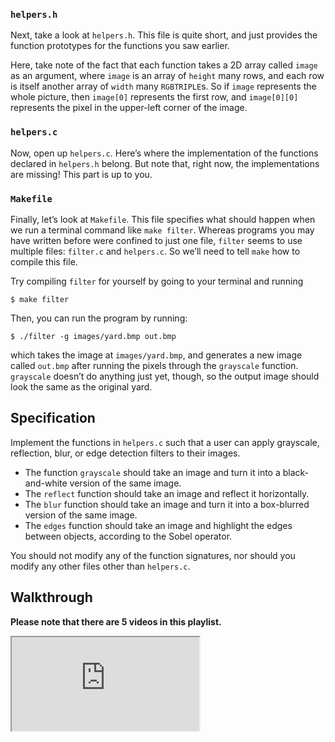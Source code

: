 
### `helpers.h`

Next, take a look at `helpers.h`. This file is quite short, and just provides the function prototypes for the functions you saw earlier.

Here, take note of the fact that each function takes a 2D array called `image` as an argument, where `image` is an array of `height` many rows, and each row is itself another array of `width` many `RGBTRIPLE`s. So if `image` represents the whole picture, then `image[0]` represents the first row, and `image[0][0]` represents the pixel in the upper-left corner of the image.

### `helpers.c`

Now, open up `helpers.c`. Here’s where the implementation of the functions declared in `helpers.h` belong. But note that, right now, the implementations are missing! This part is up to you.

### `Makefile`

Finally, let’s look at `Makefile`. This file specifies what should happen when we run a terminal command like `make filter`. Whereas programs you may have written before were confined to just one file, `filter` seems to use multiple files: `filter.c` and `helpers.c`. So we’ll need to tell `make` how to compile this file.

Try compiling `filter` for yourself by going to your terminal and running

    $ make filter
    

Then, you can run the program by running:

    $ ./filter -g images/yard.bmp out.bmp
    

which takes the image at `images/yard.bmp`, and generates a new image called `out.bmp` after running the pixels through the `grayscale` function. `grayscale` doesn’t do anything just yet, though, so the output image should look the same as the original yard.

Specification
-------------

Implement the functions in `helpers.c` such that a user can apply grayscale, reflection, blur, or edge detection filters to their images.

*   The function `grayscale` should take an image and turn it into a black-and-white version of the same image.
*   The `reflect` function should take an image and reflect it horizontally.
*   The `blur` function should take an image and turn it into a box-blurred version of the same image.
*   The `edges` function should take an image and highlight the edges between objects, according to the Sobel operator.

You should not modify any of the function signatures, nor should you modify any other files other than `helpers.c`.

Walkthrough
-----------

**Please note that there are 5 videos in this playlist.**

<div class="ratio ratio-16x9" data-video=""><iframe allow="accelerometer; autoplay; encrypted-media; gyroscope; picture-in-picture" allowfullscreen="" class="border" data-video="" src="https://www.youtube.com/embed/vsOsctDernw?modestbranding=0&amp;rel=0&amp;showinfo=1&amp;list=PLhQjrBD2T382OwvMbZuaMGtD9wZkhnhYj"></iframe></div>
